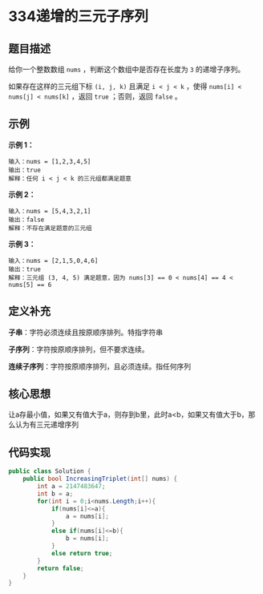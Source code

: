 # **334递增的三元子序列**

## **题目描述**

给你一个整数数组 `nums` ，判断这个数组中是否存在长度为 `3` 的递增子序列。

如果存在这样的三元组下标 `(i, j, k)` 且满足 `i < j < k` ，使得 `nums[i] < nums[j] < nums[k]` ，返回 `true` ；否则，返回 `false` 。

## **示例**

**示例 1：**

```
输入：nums = [1,2,3,4,5]
输出：true
解释：任何 i < j < k 的三元组都满足题意
```

**示例 2：**

```
输入：nums = [5,4,3,2,1]
输出：false
解释：不存在满足题意的三元组
```

**示例 3：**

```
输入：nums = [2,1,5,0,4,6]
输出：true
解释：三元组 (3, 4, 5) 满足题意，因为 nums[3] == 0 < nums[4] == 4 < nums[5] == 6
```

## 定义补充

**子串**：字符必须连续且按原顺序排列。特指字符串

**子序列**：字符按原顺序排列，但不要求连续。

**连续子序列**：字符按原顺序排列，且必须连续。指任何序列

## 核心思想

让a存最小值，如果又有值大于a，则存到b里，此时a<b，如果又有值大于b，那么认为有三元递增序列

## 代码实现

```c#
public class Solution {
    public bool IncreasingTriplet(int[] nums) {
        int a = 2147483647;
        int b = a;
        for(int i = 0;i<nums.Length;i++){
            if(nums[i]<=a){
                a = nums[i];
            }
            else if(nums[i]<=b){
                b = nums[i];
            }
            else return true;
        }
        return false;
    }
}
```

